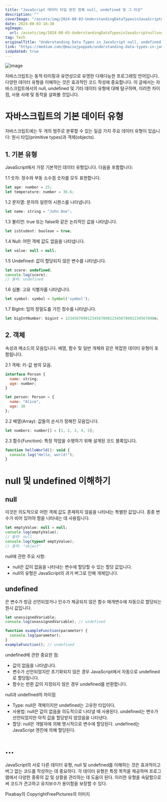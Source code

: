```yaml
---
title: "JavaScript 데이터 타입 완전 정복 null, undefined 및 그 이상"
description: ""
coverImage: "/assets/img/2024-08-03-UnderstandingDataTypesinJavaScriptnullundefinedandBeyond_0.png"
date: 2024-08-03 18:30
ogImage: 
  url: /assets/img/2024-08-03-UnderstandingDataTypesinJavaScriptnullundefinedandBeyond_0.png
tag: Tech
originalTitle: "Understanding Data Types in JavaScript null, undefined, and Beyond"
link: "https://medium.com/@maciejpoppek/understanding-data-types-in-javascript-null-undefined-and-beyond-f3674995c9f8"
isUpdated: true
---
```






![image](/assets/img/2024-08-03-UnderstandingDataTypesinJavaScriptnullundefinedandBeyond_0.png)

자바스크립트는 동적 타이핑과 유연성으로 유명한 다재다능한 프로그래밍 언어입니다. 다양한 데이터 유형을 이해하는 것은 효과적인 코드 작성에 중요합니다. 이 글에서는 자바스크립트에서의 null, undefined 및 기타 데이터 유형에 대해 탐구하며, 이러한 차이점, 사용 사례 및 동작을 살펴볼 것입니다.

# 자바스크립트의 기본 데이터 유형

자바스크립트에는 두 개의 범주로 분류할 수 있는 일곱 가지 주요 데이터 유형이 있습니다: 원시 타입(primitive types)과 객체(objects).

<div class="content-ad"></div>

## 1. 기본 유형

JavaScript에서 가장 기본적인 데이터 유형입니다. 다음을 포함합니다:

1.1 숫자: 정수와 부동 소수점 숫자를 모두 표현합니다.

```js
let age: number = 25;
let temperature: number = 36.6;
```

<div class="content-ad"></div>

1.2 문자열: 문자의 일련의 시퀀스를 나타냅니다.

```js
let name: string = "John Doe";
```

1.3 불리언: true 또는 false와 같은 논리적인 값을 나타냅니다.

```js
let isStudent: boolean = true;
```

<div class="content-ad"></div>

1.4 Null: 어떤 객체 값도 없음을 나타냅니다.

```js
let value: null = null;
```

1.5 Undefined: 값이 할당되지 않은 변수를 나타냅니다.

```js
let score: undefined;
console.log(score);
// 출력: undefined
```

<div class="content-ad"></div>

1.6 심볼: 고유 식별자를 나타냅니다.

```js
let symbol: symbol = Symbol('symbol');
```

1.7 BigInt: 임의 정밀도를 가진 정수를 나타냅니다.

```js
let bigIntNumber: bigint = 1234567890123456789012345678901234567890n;
```

<div class="content-ad"></div>

## 2. 객체

속성과 메소드의 모음입니다. 배열, 함수 및 일반 개체와 같은 복잡한 데이터 유형이 포함됩니다.

2.1 객체: 키-값 쌍의 모음.

```js
interface Person {
  name: string;
  age: number;
}

let person: Person = {
  name: "Alice",
  age: 30
};
```

<div class="content-ad"></div>

2.2 배열(Array): 값들의 순서가 정해진 모음입니다.

```js
let numbers: number[] = [1, 2, 3, 4, 5];
```

2.3 함수(Function): 특정 작업을 수행하기 위해 설계된 코드 블록입니다.

```js
function helloWorld(): void {
  console.log("Hello, world!");
}
```  

<div class="content-ad"></div>

# null 및 undefined 이해하기

## null

이것은 의도적으로 어떤 객체 값도 존재하지 않음을 나타내는 특별한 값입니다. 종종 변수가 비어 있어야 함을 나타내는 데 사용됩니다.

```js
let emptyValue: null = null;
console.log(emptyValue);
// 출력: null
console.log(typeof emptyValue);
// 출력: "object"
```

<div class="content-ad"></div>

null에 관한 주요 사항:

- null은 값이 없음을 나타내는 변수에 할당할 수 있는 할당 값입니다.
- null의 유형은 JavaScript의 과거 버그로 인해 개체입니다.

## undefined

은 변수가 방금 선언되었거나 인수가 제공되지 않은 함수 매개변수에 자동으로 할당되는 원시 값입니다.

<div class="content-ad"></div>

```js
let unassignedVariable;
console.log(unassignedVariable); // undefined

function exampleFunction(parameter) {
  console.log(parameter);
}
exampleFunction(); // undefined
```

undefined에 관한 중요한 점:

- 값이 없음을 나타냅니다.
- 변수가 선언되었지만 초기화되지 않은 경우 JavaScript에서 자동으로 undefined로 할당됩니다.
- 함수는 반환 값이 지정되지 않은 경우 undefined를 반환합니다.

null과 undefined의 차이점

<div class="content-ad"></div>

- Type: null은 객체이지만 undefined는 고유한 타입이다.
- 사용법: null은 값이 없음을 의도적으로 나타낼 때 사용된다. undefined는 변수가 선언되었지만 아직 값을 할당받지 않았음을 나타낸다.
- 할당: null은 개발자에 의해 명시적으로 변수에 할당된다. undefined는 JavaScript 엔진에 의해 할당된다.

# …

JavaScript의 서로 다른 데이터 유형, null 및 undefined를 이해하는 것은 효과적이고 버그 없는 코드를 작성하는 데 중요하다. 각 데이터 유형은 특정 목적을 제공하며 프로그램에서 다양한 종류의 값 및 상황을 관리하는 데 도움이 된다. 이러한 유형을 숙달함으로써 코드가 견고하고 유지보수가 용이함을 보장할 수 있다.

Pixabay의 CopyrightFreePictures의 이미지